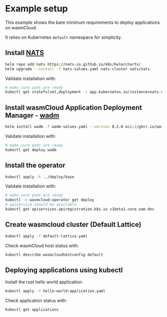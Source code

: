 # Example setup

This example shows the bare minimum requirements to deploy applications on wasmCloud.

It relies on Kubernetes `default` namespace for simplicity.

## Install [NATS](https://github.com/nats-io/nats-server)

```bash
helm repo add nats https://nats-io.github.io/k8s/helm/charts/
helm upgrade --install -f nats-values.yaml nats-cluster nats/nats
```

Validate installation with:

```bash
# make sure pods are ready
kubectl get statefulset,deployment -l app.kubernetes.io/instance=nats-cluster
```

## Install wasmCloud Application Deployment Manager - [wadm](https://github.com/wasmCloud/wadm)

```sh
helm install wadm -f wadm-values.yaml --version 0.2.0 oci://ghcr.io/wasmcloud/charts/wadm
```

Validate installation with:

```bash
# make sure pods are ready
kubectl get deploy wadm
```

## Install the operator

```sh
kubectl apply -k ../deploy/base
```

Validate installation with:

```bash
# make sure pods are ready
kubectl -n wasmcloud-operator get deploy
# apiservice should be available
kubectl get apiservices.apiregistration.k8s.io v1beta1.core.oam.dev
```

## Create wasmcloud cluster (Default Lattice)

```bash
kubectl apply -f default-lattice.yaml
```

Check wasmCloud host status with:

```bash
kubectl describe wasmcloudhostconfig default
```

## Deploying applications using kubectl

Install the rust hello world application:

```bash
kubectl apply -f hello-world-application.yaml
```

Check application status with:

```bash
kubectl get applications
```
